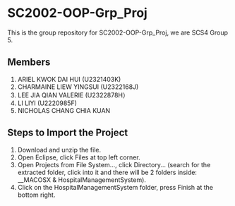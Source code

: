 # SC2002-OOP-Grp_Proj
This is the group repository for SC2002-OOP-Grp_Proj, we are SCS4 Group 5.

## Members
1. ARIEL KWOK DAI HUI (U2321403K) <br>
2. CHARMAINE LIEW YINGSUI  (U2322168J) <br>
3. LEE JIA QIAN VALERIE  (U2322878H） <br>
4. LI LIYI  (U2220985F) <br>
5. NICHOLAS CHANG CHIA KUAN

## Steps to Import the Project
1. Download and unzip the file.
2. Open Eclipse, click Files at top left corner.
3. Open Projects from File System..., click Directory... (search for the extracted folder, click into it and there will be 2 folders inside: __MACOSX & HospitalManagementSystem).
4. Click on the HospitalManagementSystem folder, press Finish at the bottom right.
